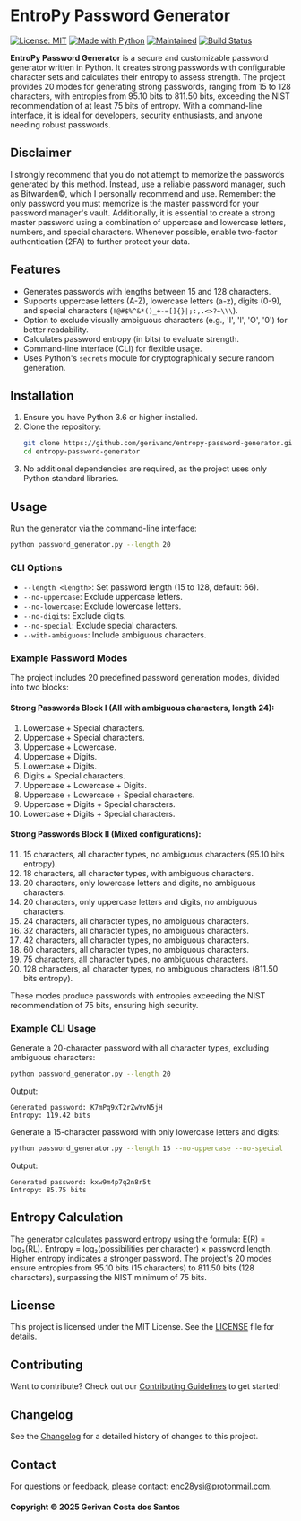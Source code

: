 # EntroPy Password Generator

[![License: MIT](https://img.shields.io/badge/License-MIT-yellow.svg)](https://github.com/gerivanc/entropy-password-generator/blob/main/LICENSE.md)
[![Made with Python](https://img.shields.io/badge/Made%20with-Python-1f425f.svg)](https://www.python.org)
[![Maintained](https://img.shields.io/badge/Maintained?-yes-green.svg)](https://github.com/gerivanc/entropy-password-generator/graphs/commit-activity)
[![Build Status](https://github.com/gerivanc/entropy-password-generator/actions/workflows/ci.yml/badge.svg)](https://github.com/gerivanc/entropy-password-generator/actions/workflows/ci.yml)

**EntroPy Password Generator** is a secure and customizable password generator written in Python. It creates strong passwords with configurable character sets and calculates their entropy to assess strength. The project provides 20 modes for generating strong passwords, ranging from 15 to 128 characters, with entropies from 95.10 bits to 811.50 bits, exceeding the NIST recommendation of at least 75 bits of entropy. With a command-line interface, it is ideal for developers, security enthusiasts, and anyone needing robust passwords.

## Disclaimer
I strongly recommend that you do not attempt to memorize the passwords generated by this method. Instead, use a reliable password manager, such as Bitwarden©, which I personally recommend and use. Remember: the only password you must memorize is the master password for your password manager's vault. Additionally, it is essential to create a strong master password using a combination of uppercase and lowercase letters, numbers, and special characters. Whenever possible, enable two-factor authentication (2FA) to further protect your data.

## Features
- Generates passwords with lengths between 15 and 128 characters.
- Supports uppercase letters (A-Z), lowercase letters (a-z), digits (0-9), and special characters (`!@#$%^&*()_+-=[]{}|;:,.<>?~\\\`).
- Option to exclude visually ambiguous characters (e.g., 'I', 'l', 'O', '0') for better readability.
- Calculates password entropy (in bits) to evaluate strength.
- Command-line interface (CLI) for flexible usage.
- Uses Python's `secrets` module for cryptographically secure random generation.

## Installation
1. Ensure you have Python 3.6 or higher installed.
2. Clone the repository:
   ```bash
   git clone https://github.com/gerivanc/entropy-password-generator.git
   cd entropy-password-generator
   ```
3. No additional dependencies are required, as the project uses only Python standard libraries.

## Usage
Run the generator via the command-line interface:
```bash
python password_generator.py --length 20
```

### CLI Options
- `--length <length>`: Set password length (15 to 128, default: 66).
- `--no-uppercase`: Exclude uppercase letters.
- `--no-lowercase`: Exclude lowercase letters.
- `--no-digits`: Exclude digits.
- `--no-special`: Exclude special characters.
- `--with-ambiguous`: Include ambiguous characters.

### Example Password Modes
The project includes 20 predefined password generation modes, divided into two blocks:

#### Strong Passwords Block I (All with ambiguous characters, length 24):
1.    Lowercase + Special characters.
2.    Uppercase + Special characters.
3.    Uppercase + Lowercase.
4.    Uppercase + Digits.
5.    Lowercase + Digits.
6.    Digits + Special characters.
7.    Uppercase + Lowercase + Digits.
8.    Uppercase + Lowercase + Special characters.
9.    Uppercase + Digits + Special characters.
10.    Lowercase + Digits + Special characters.

#### Strong Passwords Block II (Mixed configurations):
11.    15 characters, all character types, no ambiguous characters (95.10 bits entropy).
12.    18 characters, all character types, with ambiguous characters.
13.    20 characters, only lowercase letters and digits, no ambiguous characters.
14.    20 characters, only uppercase letters and digits, no ambiguous characters.
15.    24 characters, all character types, no ambiguous characters.
16.    32 characters, all character types, no ambiguous characters.
17.    42 characters, all character types, no ambiguous characters.
18.    60 characters, all character types, no ambiguous characters.
19.    75 characters, all character types, no ambiguous characters.
20.    128 characters, all character types, no ambiguous characters (811.50 bits entropy).

These modes produce passwords with entropies exceeding the NIST recommendation of 75 bits, ensuring high security.

### Example CLI Usage
Generate a 20-character password with all character types, excluding ambiguous characters:
```bash
python password_generator.py --length 20
```
Output:
```
Generated password: K7mPq9xT2rZwYvN5jH
Entropy: 119.42 bits
```

Generate a 15-character password with only lowercase letters and digits:
```bash
python password_generator.py --length 15 --no-uppercase --no-special
```
Output:
```
Generated password: kxw9m4p7q2n8r5t
Entropy: 85.75 bits
```

## Entropy Calculation
The generator calculates password entropy using the formula: E(R) = log₂(RL). Entropy = log₂(possibilities per character) × password length. Higher entropy indicates a stronger password. The project's 20 modes ensure entropies from 95.10 bits (15 characters) to 811.50 bits (128 characters), surpassing the NIST minimum of 75 bits.

## License
This project is licensed under the MIT License. See the [LICENSE](https://github.com/gerivanc/entropy-password-generator/blob/main/LICENSE.md) file for details.

## Contributing
Want to contribute? Check out our [Contributing Guidelines](https://github.com/gerivanc/entropy-password-generator/blob/main/CONTRIBUTING.md) to get started!

## Changelog
See the [Changelog](CHANGELOG.m) for a detailed history of changes to this project.

## Contact
For questions or feedback, please contact: enc28ysi@protonmail.com.

#### Copyright © 2025 Gerivan Costa dos Santos
